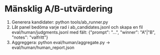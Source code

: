 # Mänsklig A/B-utvärdering

1. Generera kandidater: python tools/ab_runner.py
2. Låt panel bedöma varje rad i ab_candidates.jsonl och skapa en fil eval/human/judgments.jsonl med fält:
   {"prompt": "...", "winner": "A"|"B", "notes": "valfritt"}
3. Aggreggera: python eval/human/aggregate.py → eval/human/human_report.json